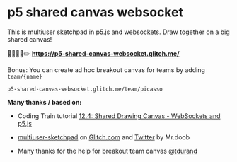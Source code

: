 p5 shared canvas websocket
==========================

This is multiuser sketchpad in p5.js and websockets. Draw together on a big shared canvas!

👨‍🎨👩‍🎨✏️ **https://p5-shared-canvas-websocket.glitch.me/**

Bonus: You can create ad hoc breakout canvas for teams by adding `team/{name}` 

`p5-shared-canvas-websocket.glitch.me/team/picasso`



**Many thanks / based on:**

- Coding Train tutorial [12.4: Shared Drawing Canvas - WebSockets and p5.js](https://www.youtube.com/watch?v=i6eP1Lw4gZk)
  
- [multiuser-sketchpad](https://multiuser-sketchpad.glitch.me/) on [Glitch.com](https://glitch.com/edit/#!/multiuser-sketchpad) and [Twitter](https://twitter.com/mrdoob/status/1250408940795334656) by Mr.doob
  
- Many thanks for the help for breakout team canvas [@tdurand](https://github.com/tdurand) 